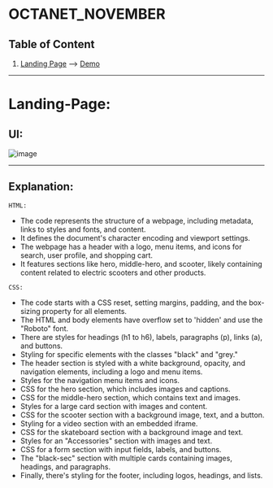 # OCTANET_NOVEMBER

## Table of Content
1. [Landing Page](#Landing-Page) --> [Demo](https://mayankkatheriya.github.io/OCTANET_NOVEMBER/Task-1_Landing-Page/)


---

# Landing-Page:

## UI:
![image](https://github.com/Mayankkatheriya/OCTANET_NOVEMBER/assets/128832286/040c64cb-618d-40c3-a16c-34624269e31d)

---
## Explanation:

`HTML:`

* The code represents the structure of a webpage, including metadata, links to styles and fonts, and content.
* It defines the document's character encoding and viewport settings.
* The webpage has a header with a logo, menu items, and icons for search, user profile, and shopping cart.
* It features sections like hero, middle-hero, and scooter, likely containing content related to electric scooters and other products.

`CSS:`

* The code starts with a CSS reset, setting margins, padding, and the box-sizing property for all elements.
* The HTML and body elements have overflow set to 'hidden' and use the "Roboto" font.
* There are styles for headings (h1 to h6), labels, paragraphs (p), links (a), and buttons.
* Styling for specific elements with the classes "black" and "grey."
* The header section is styled with a white background, opacity, and navigation elements, including a logo and menu items.
* Styles for the navigation menu items and icons.
* CSS for the hero section, which includes images and captions.
* CSS for the middle-hero section, which contains text and images.
* Styles for a large card section with images and content.
* CSS for the scooter section with a background image, text, and a button.
* Styling for a video section with an embedded iframe.
* CSS for the skateboard section with a background image and text.
* Styles for an "Accessories" section with images and text.
* CSS for a form section with input fields, labels, and buttons.
* The "black-sec" section with multiple cards containing images, headings, and paragraphs.
* Finally, there's styling for the footer, including logos, headings, and lists.
